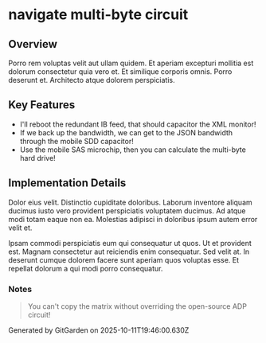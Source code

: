 # navigate multi-byte circuit

## Overview
Porro rem voluptas velit aut ullam quidem. Et aperiam excepturi mollitia est dolorum consectetur quia vero et. Et similique corporis omnis. Porro deserunt et. Architecto atque dolorem perspiciatis.

## Key Features
- I'll reboot the redundant IB feed, that should capacitor the XML monitor!
- If we back up the bandwidth, we can get to the JSON bandwidth through the mobile SDD capacitor!
- Use the mobile SAS microchip, then you can calculate the multi-byte hard drive!

## Implementation Details
Dolor eius velit. Distinctio cupiditate doloribus. Laborum inventore aliquam ducimus iusto vero provident perspiciatis voluptatem ducimus. Ad atque modi totam eaque non ea. Molestias adipisci in doloribus ipsum autem error velit et.
 Ipsam commodi perspiciatis eum qui consequatur ut quos. Ut et provident est. Magnam consectetur aut reiciendis enim consequatur. Sed velit at. In deserunt cumque dolorem facere sunt aperiam quos voluptas esse. Et repellat dolorum a qui modi porro consequatur.

### Notes
> You can't copy the matrix without overriding the open-source ADP circuit!

Generated by GitGarden on 2025-10-11T19:46:00.630Z